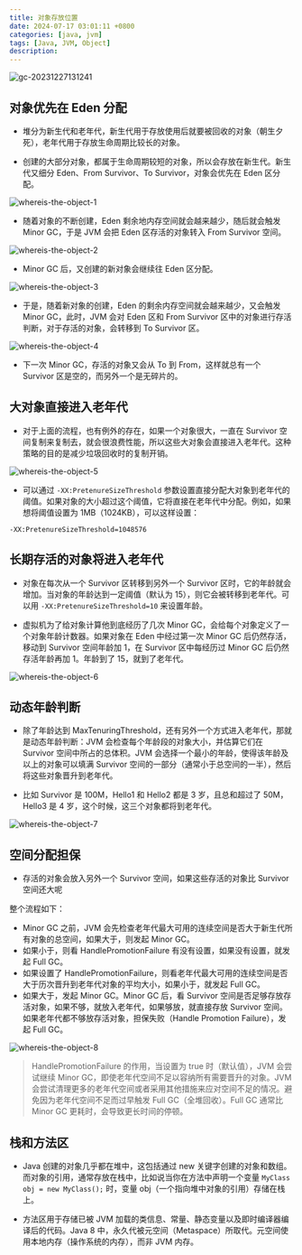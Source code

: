 ```yaml
---
title: 对象存放位置
date: 2024-07-17 03:01:11 +0800
categories: [java, jvm]
tags: [Java, JVM, Object]
description: 
---
```

![gc-20231227131241](/assets/media/pictures/java/对象存放位置.assets/gc-20231227131241.png)

## 对象优先在 Eden 分配

- 堆分为新生代和老年代，新生代用于存放使用后就要被回收的对象（朝生夕死），老年代用于存放生命周期比较长的对象。

- 创建的大部分对象，都属于生命周期较短的对象，所以会存放在新生代。新生代又细分 Eden、From Survivor、To Survivor，对象会优先在 Eden 区分配。

![whereis-the-object-1](/assets/media/pictures/java/对象存放位置.assets/whereis-the-object-1.png)

- 随着对象的不断创建，Eden 剩余地内存空间就会越来越少，随后就会触发 Minor GC，于是 JVM 会把 Eden 区存活的对象转入 From Survivor 空间。

![whereis-the-object-2](/assets/media/pictures/java/对象存放位置.assets/whereis-the-object-2.png)

- Minor GC 后，又创建的新对象会继续往 Eden 区分配。

![whereis-the-object-3](/assets/media/pictures/java/对象存放位置.assets/whereis-the-object-3.png)

- 于是，随着新对象的创建，Eden 的剩余内存空间就会越来越少，又会触发 Minor GC，此时，JVM 会对 Eden 区和 From Survivor 区中的对象进行存活判断，对于存活的对象，会转移到 To Survivor 区。

![whereis-the-object-4](/assets/media/pictures/java/对象存放位置.assets/whereis-the-object-4.png)

- 下一次 Minor GC，存活的对象又会从 To 到 From，这样就总有一个 Survivor 区是空的，而另外一个是无碎片的。

## 大对象直接进入老年代

- 对于上面的流程，也有例外的存在，如果一个对象很大，一直在 Survivor 空间复制来复制去，就会很浪费性能，所以这些大对象会直接进入老年代。这种策略的目的是减少垃圾回收时的复制开销。

![whereis-the-object-5](/assets/media/pictures/java/对象存放位置.assets/whereis-the-object-5.png)

- 可以通过 `-XX:PretenureSizeThreshold` 参数设置直接分配大对象到老年代的阈值。如果对象的大小超过这个阈值，它将直接在老年代中分配。例如，如果想将阈值设置为 1MB（1024KB），可以这样设置：

```text
-XX:PretenureSizeThreshold=1048576
```

## 长期存活的对象将进入老年代

- 对象在每次从一个 Survivor 区转移到另外一个 Survivor 区时，它的年龄就会增加。当对象的年龄达到一定阈值（默认为 15），则它会被转移到老年代。可以用 `-XX:PretenureSizeThreshold=10` 来设置年龄。

- 虚拟机为了给对象计算他到底经历了几次 Minor GC，会给每个对象定义了一个对象年龄计数器。如果对象在 Eden 中经过第一次 Minor  GC 后仍然存活，移动到 Survivor 空间年龄加 1，在 Survivor 区中每经历过 Minor GC 后仍然存活年龄再加  1。年龄到了 15，就到了老年代。

![whereis-the-object-6](/assets/media/pictures/java/对象存放位置.assets/whereis-the-object-6.png)

## 动态年龄判断

- 除了年龄达到 MaxTenuringThreshold，还有另外一个方式进入老年代，那就是动态年龄判断：JVM  会检查每个年龄段的对象大小，并估算它们在 Survivor 空间中所占的总体积。JVM 会选择一个最小的年龄，使得该年龄及以上的对象可以填满  Survivor 空间的一部分（通常小于总空间的一半），然后将这些对象晋升到老年代。

- 比如 Survivor 是 100M，Hello1 和 Hello2 都是 3 岁，且总和超过了 50M，Hello3 是 4 岁，这个时候，这三个对象都将到老年代。

![whereis-the-object-7](/assets/media/pictures/java/对象存放位置.assets/whereis-the-object-7.png)

## 空间分配担保

- 存活的对象会放入另外一个 Survivor 空间，如果这些存活的对象比 Survivor 空间还大呢

整个流程如下：

- Minor GC 之前，JVM 会先检查老年代最大可用的连续空间是否大于新生代所有对象的总空间，如果大于，则发起 Minor GC。
- 如果小于，则看 HandlePromotionFailure 有没有设置，如果没有设置，就发起 Full GC。
- 如果设置了 HandlePromotionFailure，则看老年代最大可用的连续空间是否大于历次晋升到老年代对象的平均大小，如果小于，就发起 Full GC。
- 如果大于，发起 Minor GC。Minor GC 后，看 Survivor 空间是否足够存放存活对象，如果不够，就放入老年代，如果够放，就直接存放  Survivor 空间。如果老年代都不够放存活对象，担保失败（Handle Promotion Failure），发起 Full GC。

![whereis-the-object-8](/assets/media/pictures/java/对象存放位置.assets/whereis-the-object-8.png)

> HandlePromotionFailure 的作用，当设置为 true 时（默认值），JVM 会尝试继续 Minor  GC，即使老年代空间不足以容纳所有需要晋升的对象。JVM  会尝试清理更多的老年代空间或者采用其他措施来应对空间不足的情况。避免因为老年代空间不足而过早触发 Full GC（全堆回收）。Full GC  通常比 Minor GC 更耗时，会导致更长时间的停顿。

## 栈和方法区

- Java 创建的对象几乎都在堆中，这包括通过 new 关键字创建的对象和数组。而对象的引用，通常存放在栈中，比如说当你在方法中声明一个变量 `MyClass obj = new MyClass();` 时，变量 obj（一个指向堆中对象的引用）存储在栈上。

- 方法区用于存储已被 JVM 加载的类信息、常量、静态变量以及即时编译器编译后的代码。Java 8 中，永久代被元空间（Metaspace）所取代。元空间使用本地内存（操作系统的内存），而非 JVM 内存。
